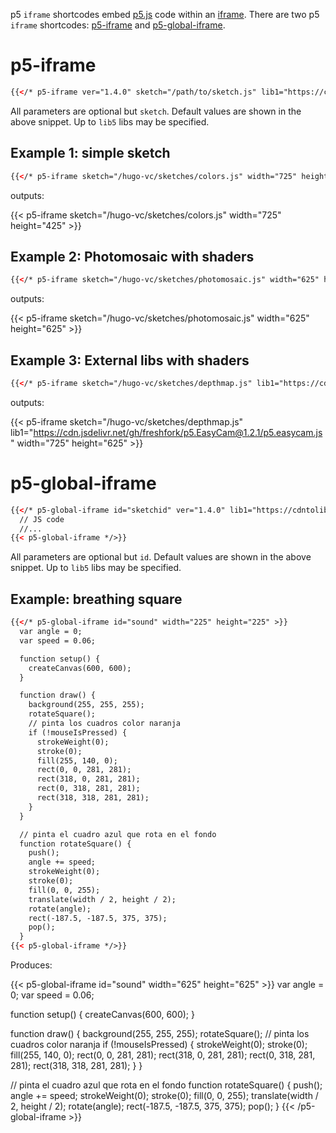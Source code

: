 p5 `iframe` shortcodes embed [p5.js](https://p5js.org/) code within an [iframe](https://developer.mozilla.org/en-US/docs/Web/HTML/Element/iframe). There are two p5 `iframe` shortcodes: [p5-iframe](#p5-iframe) and [p5-global-iframe](#p5-global-iframe).

# p5-iframe

```html
{{</* p5-iframe ver="1.4.0" sketch="/path/to/sketch.js" lib1="https://cdntolib1/lib1.js" width="800" height="600" */>}}
```

All parameters are optional but `sketch`. Default values are shown in the above snippet. Up to `lib5` libs may be specified.

## Example 1: simple sketch

```html
{{</* p5-iframe sketch="/hugo-vc/sketches/colors.js" width="725" height="425 */>}}
```

outputs:

{{< p5-iframe sketch="/hugo-vc/sketches/colors.js" width="725" height="425" >}}

## Example 2: Photomosaic with shaders

```html
{{</* p5-iframe sketch="/hugo-vc/sketches/photomosaic.js" width="625" height="625" */>}}
```

outputs:

{{< p5-iframe sketch="/hugo-vc/sketches/photomosaic.js" width="625" height="625" >}}

## Example 3: External libs with shaders

```html
{{</* p5-iframe sketch="/hugo-vc/sketches/depthmap.js" lib1="https://cdn.jsdelivr.net/gh/freshfork/p5.EasyCam@1.2.1/p5.easycam.js" width="725" height="625" */>}}
```

outputs:

{{< p5-iframe sketch="/hugo-vc/sketches/depthmap.js" lib1="https://cdn.jsdelivr.net/gh/freshfork/p5.EasyCam@1.2.1/p5.easycam.js" width="725" height="625" >}}

# p5-global-iframe

```html
{{</* p5-global-iframe id="sketchid" ver="1.4.0" lib1="https://cdntolib1/lib1.js" width="800" height="600" >}}
  // JS code
  //...
{{< p5-global-iframe */>}}
```

All parameters are optional but `id`. Default values are shown in the above snippet. Up to `lib5` libs may be specified.

## Example: breathing square

```html
{{</* p5-global-iframe id="sound" width="225" height="225" >}}
  var angle = 0;
  var speed = 0.06;

  function setup() {
    createCanvas(600, 600);
  }

  function draw() {
    background(255, 255, 255);
    rotateSquare();
    // pinta los cuadros color naranja
    if (!mouseIsPressed) {
      strokeWeight(0);
      stroke(0);
      fill(255, 140, 0);
      rect(0, 0, 281, 281);
      rect(318, 0, 281, 281);
      rect(0, 318, 281, 281);
      rect(318, 318, 281, 281);
    }
  }

  // pinta el cuadro azul que rota en el fondo
  function rotateSquare() {
    push();
    angle += speed;
    strokeWeight(0);
    stroke(0);
    fill(0, 0, 255);
    translate(width / 2, height / 2);
    rotate(angle);
    rect(-187.5, -187.5, 375, 375);
    pop();
  }
{{< p5-global-iframe */>}}
```

Produces:

{{< p5-global-iframe id="sound" width="625" height="625" >}}
  var angle = 0;
  var speed = 0.06;

  function setup() {
    createCanvas(600, 600);
  }

  function draw() {
    background(255, 255, 255);
    rotateSquare();
    // pinta los cuadros color naranja
    if (!mouseIsPressed) {
      strokeWeight(0);
      stroke(0);
      fill(255, 140, 0);
      rect(0, 0, 281, 281);
      rect(318, 0, 281, 281);
      rect(0, 318, 281, 281);
      rect(318, 318, 281, 281);
    }
  }

  // pinta el cuadro azul que rota en el fondo
  function rotateSquare() {
    push();
    angle += speed;
    strokeWeight(0);
    stroke(0);
    fill(0, 0, 255);
    translate(width / 2, height / 2);
    rotate(angle);
    rect(-187.5, -187.5, 375, 375);
    pop();
  }
{{< /p5-global-iframe >}}
